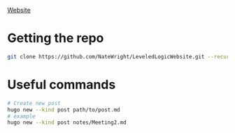 [Website](https://natewright.github.io/LeveledLogicWebsite/)

# Getting the repo

```bash
git clone https://github.com/NateWright/LeveledLogicWebsite.git --recurse-submodules
```

# Useful commands
```bash
# Create new post
hugo new --kind post path/to/post.md
# example
hugo new --kind post notes/Meeting2.md
```